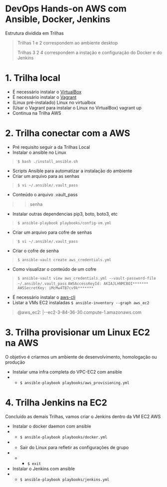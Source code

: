 # DevOps Hands-on AWS com Ansible, Docker, Jenkins
Estrutura dividida em Trilhas
> Trilhas 1 e 2 correspondem ao ambiente desktop
>
> Trilhas 3 2 4 correspondem a instação e configuração do Docker e do Jenkins

# 1. Trilha local
* É necessário instalar o [VirtualBox](http://virtualbox.org/)
* É necessário instalar o [Vagrant](http://vagrantup.com/)
* (Linux pré-instalado) Linux no virtualbox
* (Usar o Vagrant para instalar o Linux no VirtualBox) vagrant up
* Continua na Trilha AWS

# 2. Trilha conectar com a AWS
* Pré requisito seguir a da Trilhas Local
* Instalar o ansible no Linux
> `$ bash ./install_ansible.sh`
* Scripts Ansible para automatizar a instalação do ambiente
* Criar um arquivo para as senhas
> `$ vi ~/.ansible/.vault_pass`
* Conteúdo o arquivo .vault_pass
> > senha
* Instalar outras dependencias pip3, boto, boto3, etc
> `$ ansible-playbook playbooks/config-vm.yml`
* Criar um arquivo para cofre de senhas
> `$ vi ~/.ansible/.vault_pass`
* Criar o cofre de senha
> `$ ansible-vault create aws_credentials.yml`
* Como visualizar o conteúdo de um cofre
> `$ ansible-vault view aws_credentials.yml --vault-password-file ~/.ansible/.vault_pass`
> `AWSAccessKeyId: AKIAJLHNMCBOI*******`
> `AWSSecretKey: iMcMw4TB7cv9k*******`
* É necessário instalar o [aws-cli](https://docs.aws.amazon.com/pt_br/cli/latest/userguide/cli-chap-install.html)
* Listar a VMs EC2 instaladas
`$ ansible-inventory --graph aws_ec2`
> @aws_ec2:
>   |--ec2-3-84-36-30.compute-1.amazonaws.com

# 3. Trilha provisionar um Linux EC2 na AWS
O objetivo é criarmos um ambiente de desenvolvimento, homologação ou produção
* Instalar uma infra completa do VPC-EC2 com ansible
* * `$ ansible-playbook playbooks/aws_provisioning.yml`


# 4. Trilha Jenkins na EC2
Concluído as demais Trilhas, vamos criar o Jenkins dentro da VM EC2 AWS
* Instalar o docker daemon com ansible
* * `$ ansible-playbook playbooks/docker.yml`
* * Sair do Linux para refletir as configurações de grupo
* * * `$ exit`
* Instalar o Jenkins com ansible
* * `$ ansible-playbook playbooks/jenkins.yml`


